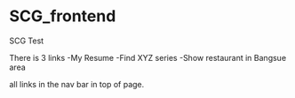 # SCG_frontend
SCG Test 

There is 3 links 
-My Resume
-Find XYZ series
-Show restaurant in Bangsue area

all links in the nav bar in top of page.


